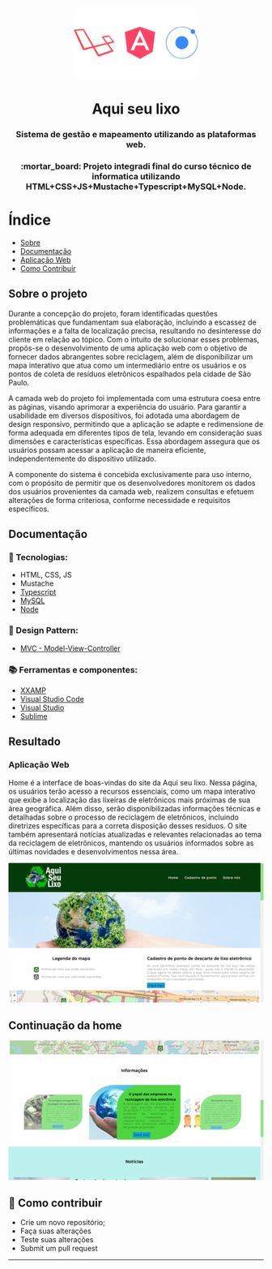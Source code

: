 <h3 align="center">
    <img alt="Logo" title="#logo" width="250px" src="https://github.com/julionery/docs/blob/master/WebDelivery/laravel-angular-ionic.png?raw=true">
</h3>
<h1 align="center">Aqui seu lixo</h1>
<h3 align="center">Sistema de gestão e mapeamento utilizando as plataformas web.</h3>

<h3 align="center"> :mortar_board: Projeto integradi final do curso técnico de informatica utilizando HTML+CSS+JS+Mustache+Typescript+MySQL+Node.</h3>

# Índice

- [Sobre](#sobre)
- [Documentação](#documentacao)
- [Aplicação Web](#web)
- [Como Contribuir](#contribuir)

## Sobre o projeto


Durante a concepção do projeto, foram identificadas questões problemáticas que fundamentam sua elaboração, incluindo a escassez de informações e a falta de localização precisa, resultando no desinteresse do cliente em relação ao tópico. Com o intuito de solucionar esses problemas, propôs-se o desenvolvimento de uma aplicação web com o objetivo de fornecer dados abrangentes sobre reciclagem, além de disponibilizar um mapa interativo que atua como um intermediário entre os usuários e os pontos de coleta de resíduos eletrônicos espalhados pela cidade de São Paulo.


A camada web do projeto foi implementada com uma estrutura coesa entre as páginas, visando aprimorar a experiência do usuário. Para garantir a usabilidade em diversos dispositivos, foi adotada uma abordagem de design responsivo, permitindo que a aplicação se adapte e redimensione de forma adequada em diferentes tipos de tela, levando em consideração suas dimensões e características específicas. Essa abordagem assegura que os usuários possam acessar a aplicação de maneira eficiente, independentemente do dispositivo utilizado.

A componente do sistema é concebida exclusivamente para uso interno, com o propósito de permitir que os desenvolvedores monitorem os dados dos usuários provenientes da camada web, realizem consultas e efetuem alterações de forma criteriosa, conforme necessidade e requisitos específicos.


<a id="documentacao"></a>

## Documentação
### :rocket: Tecnologias:
- HTML, CSS, JS
- Mustache
- [Typescript](https://www.typescriptlang.org)
- [MySQL](https://www.mysql.com/)
- [Node](https://nodejs.org/en)

### :briefcase: Design Pattern: 
 - [MVC - Model-View-Controller](https://en.wikipedia.org/wiki/Model%E2%80%93view%E2%80%93controller)

### :books: Ferramentas e componentes:
- [XXAMP](https://www.ganttproject.biz/)
- [Visual Studio Code](https://code.visualstudio.com)
- [Visual Studio](https://visualstudio.microsoft.com/pt-br/)
- [Sublime](https://www.sublimetext.com)
   
## Resultado

<a id="web"></a>

### Aplicação Web
Home é a interface de boas-vindas do site da Aqui seu lixo. Nessa página, os usuários terão acesso a recursos essenciais, como um mapa interativo que exibe a localização das lixeiras de eletrônicos mais próximas de sua área geográfica. Além disso, serão disponibilizadas informações técnicas e detalhadas sobre o processo de reciclagem de eletrônicos, incluindo diretrizes específicas para a correta disposição desses resíduos. O site também apresentará notícias atualizadas e relevantes relacionadas ao tema da reciclagem de eletrônicos, mantendo os usuários informados sobre as últimas novidades e desenvolvimentos nessa área.

![](https://github.com/D0nnye/BD-Basic/blob/main/Home%20Inicio.png?raw=true)

## Continuação da home
![](https://github.com/D0nnye/BD-Basic/blob/main/Home%20Meio.png?raw=true)

<a id="mobile"></a>

## :link: Como contribuir

- Crie um novo repositório;
- Faça suas alterações
- Teste suas alterações
- Submit um pull request

---

